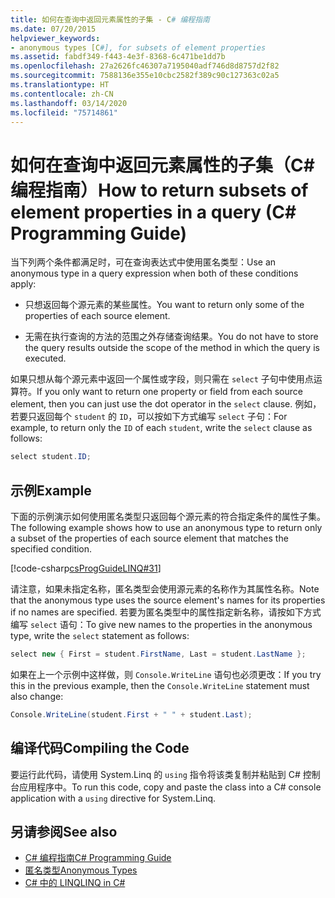 ```yaml
---
title: 如何在查询中返回元素属性的子集 - C# 编程指南
ms.date: 07/20/2015
helpviewer_keywords:
- anonymous types [C#], for subsets of element properties
ms.assetid: fabdf349-f443-4e3f-8368-6c471be1dd7b
ms.openlocfilehash: 27a2626fc46307a7195040adf746d8d8757d2f82
ms.sourcegitcommit: 7588136e355e10cbc2582f389c90c127363c02a5
ms.translationtype: HT
ms.contentlocale: zh-CN
ms.lasthandoff: 03/14/2020
ms.locfileid: "75714861"
---
```

# <a name="how-to-return-subsets-of-element-properties-in-a-query-c-programming-guide"></a><span data-ttu-id="a0f66-102">如何在查询中返回元素属性的子集（C# 编程指南）</span><span class="sxs-lookup"><span data-stu-id="a0f66-102">How to return subsets of element properties in a query (C# Programming Guide)</span></span>
<span data-ttu-id="a0f66-103">当下列两个条件都满足时，可在查询表达式中使用匿名类型：</span><span class="sxs-lookup"><span data-stu-id="a0f66-103">Use an anonymous type in a query expression when both of these conditions apply:</span></span>  
  
- <span data-ttu-id="a0f66-104">只想返回每个源元素的某些属性。</span><span class="sxs-lookup"><span data-stu-id="a0f66-104">You want to return only some of the properties of each source element.</span></span>  
  
- <span data-ttu-id="a0f66-105">无需在执行查询的方法的范围之外存储查询结果。</span><span class="sxs-lookup"><span data-stu-id="a0f66-105">You do not have to store the query results outside the scope of the method in which the query is executed.</span></span>  
  
 <span data-ttu-id="a0f66-106">如果只想从每个源元素中返回一个属性或字段，则只需在 `select` 子句中使用点运算符。</span><span class="sxs-lookup"><span data-stu-id="a0f66-106">If you only want to return one property or field from each source element, then you can just use the dot operator in the `select` clause.</span></span> <span data-ttu-id="a0f66-107">例如，若要只返回每个 `student` 的 `ID`，可以按如下方式编写 `select` 子句：</span><span class="sxs-lookup"><span data-stu-id="a0f66-107">For example, to return only the `ID` of each `student`, write the `select` clause as follows:</span></span>  
  
```csharp  
select student.ID;  
```  
  
## <a name="example"></a><span data-ttu-id="a0f66-108">示例</span><span class="sxs-lookup"><span data-stu-id="a0f66-108">Example</span></span>  
 <span data-ttu-id="a0f66-109">下面的示例演示如何使用匿名类型只返回每个源元素的符合指定条件的属性子集。</span><span class="sxs-lookup"><span data-stu-id="a0f66-109">The following example shows how to use an anonymous type to return only a subset of the properties of each source element that matches the specified condition.</span></span>  
  
 [!code-csharp[csProgGuideLINQ#31](~/samples/snippets/csharp/VS_Snippets_VBCSharp/csProgGuideLINQ/CS/csRef30LangFeatures_2.cs#31)]  
  
 <span data-ttu-id="a0f66-110">请注意，如果未指定名称，匿名类型会使用源元素的名称作为其属性名称。</span><span class="sxs-lookup"><span data-stu-id="a0f66-110">Note that the anonymous type uses the source element's names for its properties if no names are specified.</span></span> <span data-ttu-id="a0f66-111">若要为匿名类型中的属性指定新名称，请按如下方式编写 `select` 语句：</span><span class="sxs-lookup"><span data-stu-id="a0f66-111">To give new names to the properties in the anonymous type, write the `select` statement as follows:</span></span>  
  
```csharp  
select new { First = student.FirstName, Last = student.LastName };  
```  
  
 <span data-ttu-id="a0f66-112">如果在上一个示例中这样做，则 `Console.WriteLine` 语句也必须更改：</span><span class="sxs-lookup"><span data-stu-id="a0f66-112">If you try this in the previous example, then the `Console.WriteLine` statement must also change:</span></span>  
  
```csharp  
Console.WriteLine(student.First + " " + student.Last);  
```  
  
## <a name="compiling-the-code"></a><span data-ttu-id="a0f66-113">编译代码</span><span class="sxs-lookup"><span data-stu-id="a0f66-113">Compiling the Code</span></span>  
  
<span data-ttu-id="a0f66-114">要运行此代码，请使用 System.Linq 的 `using` 指令将该类复制并粘贴到 C# 控制台应用程序中。</span><span class="sxs-lookup"><span data-stu-id="a0f66-114">To run this code, copy and paste the class into a C# console application  with a `using` directive for System.Linq.</span></span>
  
## <a name="see-also"></a><span data-ttu-id="a0f66-115">另请参阅</span><span class="sxs-lookup"><span data-stu-id="a0f66-115">See also</span></span>

- [<span data-ttu-id="a0f66-116">C# 编程指南</span><span class="sxs-lookup"><span data-stu-id="a0f66-116">C# Programming Guide</span></span>](../index.md)
- [<span data-ttu-id="a0f66-117">匿名类型</span><span class="sxs-lookup"><span data-stu-id="a0f66-117">Anonymous Types</span></span>](./anonymous-types.md)
- [<span data-ttu-id="a0f66-118">C# 中的 LINQ</span><span class="sxs-lookup"><span data-stu-id="a0f66-118">LINQ in C#</span></span>](../../linq/index.md)
